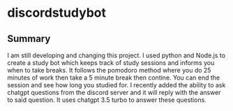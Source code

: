 # discordstudybot

## Summary

I am still developing and changing this project. I used python and Node.js to create a study bot which keeps track of study sessions and informs you when to take breaks. It follows the pomodoro method where you do 25 minutes of work then take a 5 minute break then contine. You can end the session and see how long you studied for. I recently added the ability to ask chatgpt questions from the discord server and it will reply with the answer to said question. It uses chatgpt 3.5 turbo to answer these questions. 